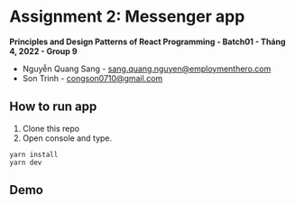 # Assignment 2: Messenger app

**Principles and Design Patterns of React Programming - Batch01 - Tháng 4, 2022 - Group 9**
- Nguyễn Quang Sang - sang.quang.nguyen@employmenthero.com
- Son Trinh - congson0710@gmail.com

## How to run app
1. Clone this repo
2. Open console and type.
```
yarn install
yarn dev
```

## Demo


